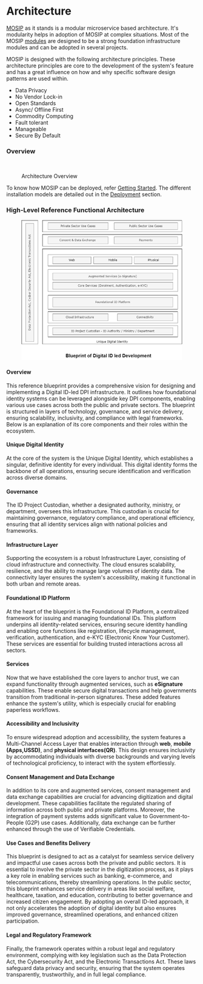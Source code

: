 # Architecture

[MOSIP](https://www.mosip.io/#1) as it stands is a modular microservice based architecture. It's modularity helps in adoption of MOSIP at complex situations. Most of the MOSIP [modules](../modules/) are designed to be a strong foundation infrastructure modules and can be adopted in several projects.

MOSIP is designed with the following architecture principles. These architecture principles are core to the development of the system's feature and has a great influence on how and why specific software design patterns are used within.

* Data Privacy
* No Vendor Lock-in
* Open Standards
* Async/ Offline First
* Commodity Computing
* Fault tolerant
* Manageable
* Secure By Default

### Overview

<figure><img src="../.gitbook/assets/MOSIP-Architecture-Overview.jpg" alt=""><figcaption><p>Architecture Overview</p></figcaption></figure>

To know how MOSIP can be deployed, refer [Getting Started](https://docs.mosip.io/1.2.0/deploymentnew/getting-started). The different installation models are detailed out in the [Deployment](https://docs.mosip.io/1.2.0/deploymentnew) section.

### High-Level Reference Functional Architecture

<div align="left"><figure><img src="../.gitbook/assets/Functional_Architecture.png" alt=""><figcaption></figcaption></figure></div>

#### Overview <a href="#overview" id="overview"></a>

This reference blueprint provides a comprehensive vision for designing and implementing a Digital ID-led DPI infrastructure. It outlines how foundational identity systems can be leveraged alongside key DPI components, enabling various use cases across both the public and private sectors. The blueprint is structured in layers of technology, governance, and service delivery, ensuring scalability, inclusivity, and compliance with legal frameworks. Below is an explanation of its core components and their roles within the ecosystem.

#### Unique Digital Identity <a href="#unique-digital-identity" id="unique-digital-identity"></a>

At the core of the system is the Unique Digital Identity, which establishes a singular, definitive identity for every individual. This digital identity forms the backbone of all operations, ensuring secure identification and verification across diverse domains.

#### Governance <a href="#governance" id="governance"></a>

The ID Project Custodian, whether a designated authority, ministry, or department, oversees this infrastructure. This custodian is crucial for maintaining governance, regulatory compliance, and operational efficiency, ensuring that all identity services align with national policies and frameworks.

#### Infrastructure Layer <a href="#infrastructure-layer" id="infrastructure-layer"></a>

Supporting the ecosystem is a robust Infrastructure Layer, consisting of cloud infrastructure and connectivity. The cloud ensures scalability, resilience, and the ability to manage large volumes of identity data. The connectivity layer ensures the system's accessibility, making it functional in both urban and remote areas.

#### Foundational ID Platform <a href="#foundational-id-platform" id="foundational-id-platform"></a>

At the heart of the blueprint is the Foundational ID Platform, a centralized framework for issuing and managing foundational IDs. This platform underpins all identity-related services, ensuring secure identity handling and enabling core functions like registration, lifecycle management, verification, authentication, and e-KYC (Electronic Know Your Customer). These services are essential for building trusted interactions across all sectors.

#### Services <a href="#services" id="services"></a>

Now that we have established the core layers to anchor trust, we can expand functionality through augmented services, such as **eSignature** capabilities. These enable secure digital transactions and help governments transition from traditional in-person signatures. These added features enhance the system's utility, which is especially crucial for enabling paperless workflows.

#### Accessibility and Inclusivity <a href="#accessibility-and-inclusivity" id="accessibility-and-inclusivity"></a>

To ensure widespread adoption and accessibility, the system features a Multi-Channel Access Layer that enables interaction through **web**, **mobile (Apps,USSD)**, and **physical interfaces(QR)**. This design ensures inclusivity by accommodating individuals with diverse backgrounds and varying levels of technological proficiency, to interact with the system effortlessly.

#### Consent Management and Data Exchange <a href="#consent-management-and-data-exchange" id="consent-management-and-data-exchange"></a>

In addition to its core and augmented services, consent management and data exchange capabilities are crucial for advancing digitization and digital development. These capabilities facilitate the regulated sharing of information across both public and private platforms. Moreover, the integration of payment systems adds significant value to Government-to-People (G2P) use cases. Additionally, data exchange can be further enhanced through the use of Verifiable Credentials.

#### Use Cases and Benefits Delivery <a href="#use-cases-and-benefits-delivery" id="use-cases-and-benefits-delivery"></a>

This blueprint is designed to act as a catalyst for seamless service delivery and impactful use cases across both the private and public sectors. It is essential to involve the private sector in the digitization process, as it plays a key role in enabling services such as banking, e-commerce, and telecommunications, thereby streamlining operations. In the public sector, this blueprint enhances service delivery in areas like social welfare, healthcare, taxation, and education, contributing to better governance and increased citizen engagement. By adopting an overall ID-led approach, it not only accelerates the adoption of digital identity but also ensures improved governance, streamlined operations, and enhanced citizen participation.

#### Legal and Regulatory Framework <a href="#legal-and-regulatory-framework" id="legal-and-regulatory-framework"></a>

Finally, the framework operates within a robust legal and regulatory environment, complying with key legislation such as the Data Protection Act, the Cybersecurity Act, and the Electronic Transactions Act. These laws safeguard data privacy and security, ensuring that the system operates transparently, trustworthily, and in full legal compliance.
